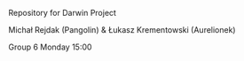Repository for Darwin Project

Michał Rejdak (Pangolin) & Łukasz Krementowski (Aurelionek)

Group 6 Monday 15:00